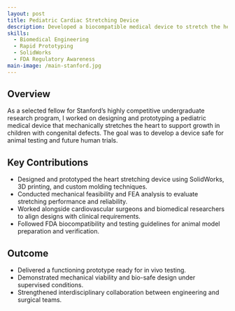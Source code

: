 ```yaml
---
layout: post
title: Pediatric Cardiac Stretching Device
description: Developed a biocompatible medical device to stretch the heart in children with congenital defects as part of Stanford’s Research Program.
skills:
  - Biomedical Engineering
  - Rapid Prototyping
  - SolidWorks
  - FDA Regulatory Awareness
main-image: /main-stanford.jpg
---
```


## Overview

As a selected fellow for Stanford’s highly competitive undergraduate research program, I worked on designing and prototyping a pediatric medical device that mechanically stretches the heart to support growth in children with congenital defects. The goal was to develop a device safe for animal testing and future human trials.

## Key Contributions

- Designed and prototyped the heart stretching device using SolidWorks, 3D printing, and custom molding techniques.
- Conducted mechanical feasibility and FEA analysis to evaluate stretching performance and reliability.
- Worked alongside cardiovascular surgeons and biomedical researchers to align designs with clinical requirements.
- Followed FDA biocompatibility and testing guidelines for animal model preparation and verification.

## Outcome

- Delivered a functioning prototype ready for in vivo testing.
- Demonstrated mechanical viability and bio-safe design under supervised conditions.
- Strengthened interdisciplinary collaboration between engineering and surgical teams.


